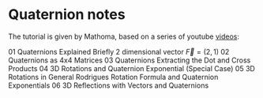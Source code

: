 # Quaternion notes
The tutorial is given by Mathoma, based on a series of youtube [videos](https://www.youtube.com/watch?v=3Ki14CsP_9k): 

01 Quaternions Explained Briefly
2 dimensional vector $\vec{F}=(2,1)$
02 Quaternions as 4x4 Matrices
03 Quaternions Extracting the Dot and Cross Products
04 3D Rotations and Quaternion Exponential (Special Case)
05 3D Rotations in General Rodrigues Rotation Formula and Quaternion Exponentials
06 3D Reflections with Vectors and Quaternions